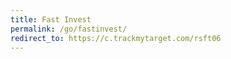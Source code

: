 ```yaml
---
title: Fast Invest
permalink: /go/fastinvest/
redirect_to: https://c.trackmytarget.com/rsft06
---
```

